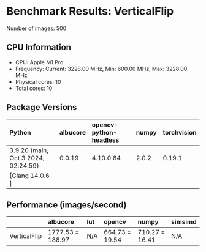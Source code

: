 # Benchmark Results: VerticalFlip

Number of images: 500

## CPU Information

- CPU: Apple M1 Pro
- Frequency: Current: 3228.00 MHz, Min: 600.00 MHz, Max: 3228.00 MHz
- Physical cores: 10
- Total cores: 10

## Package Versions

| Python                                | albucore   | opencv-python-headless   | numpy   | torchvision   |
|:--------------------------------------|:-----------|:-------------------------|:--------|:--------------|
| 3.9.20 (main, Oct  3 2024, 02:24:59)  | 0.0.19     | 4.10.0.84                | 2.0.2   | 0.19.1        |
| [Clang 14.0.6 ]                       |            |                          |         |               |

## Performance (images/second)

|              | albucore         | lut   | opencv         | numpy          | simsimd   |
|:-------------|:-----------------|:------|:---------------|:---------------|:----------|
| VerticalFlip | 1777.53 ± 188.97 | N/A   | 664.73 ± 19.54 | 710.27 ± 16.41 | N/A       |
